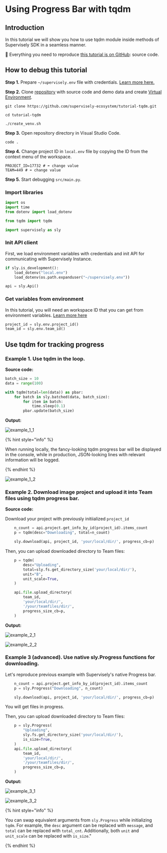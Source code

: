 # Using Progress Bar with tqdm

## Introduction

In this tutorial we will show you how to use tqdm module inside methods of Supervisely SDK in a seamless manner.

📗 Everything you need to reproduce [this tutorial is on GitHub](https://github.com/supervisely-ecosystem/tutorial-tqdm): source code.

## How to debug this tutorial

**Step 1.** Prepare `~/supervisely.env` file with credentials. [Learn more here.](../basics-of-authentication.md)

**Step 2.** Clone [repository](https://github.com/supervisely-ecosystem/tutorial-tqdm) with source code and demo data and create [Virtual Environment](https://docs.python.org/3/library/venv.html).

```
git clone https://github.com/supervisely-ecosystem/tutorial-tqdm.git

cd tutorial-tqdm

./create_venv.sh
```

**Step 3.** Open repository directory in Visual Studio Code.

```
code .
```

**Step 4.** Change project ID in `local.env` file by copying the ID from the context menu of the workspace.

<!-- <screen> -->

```
PROJECT_ID=17732 # ⬅️ change value
TEAM=449 # ⬅️ change value
```

**Step 5.** Start debugging `src/main.py`.

### Import libraries

```python
import os
import time
from dotenv import load_dotenv

from tqdm import tqdm

import supervisely as sly
```

### Init API client

First, we load environment variables with credentials and init API for communicating with Supervisely Instance.

```python
if sly.is_development():
    load_dotenv("local.env")
    load_dotenv(os.path.expanduser("~/supervisely.env"))

api = sly.Api()
```

### Get variables from environment

In this tutorial, you will need an workspace ID that you can get from environment variables. [Learn more here](../environment-variables.md#workspace_id)

```python
project_id = sly.env.project_id()
team_id = sly.env.team_id()
```

## Use tqdm for tracking progress

### Example 1. Use tqdm in the loop.

**Source code:**

```python
batch_size = 10
data = range(100)

with tqdm(total=len(data)) as pbar:
    for batch in sly.batched(data, batch_size):
        for item in batch:
            time.sleep(0.1)
        pbar.update(batch_size)
```

**Output:**

![example_1_1](https://user-images.githubusercontent.com/78355358/234561243-f58d3821-29c1-4ece-bf93-0dabed6d7329.gif)

{% hint style="info" %}

When running locally, the fancy-looking tqdm progress bar will be displayed in the console, while in production, JSON-looking lines with relevant information will be logged.

{% endhint %}

![example_1_2](https://user-images.githubusercontent.com/78355358/234561433-1570eb19-7f78-4f74-bf37-98bc6d1725c2.gif)

### Example 2. Download image project and upload it into Team files using tqdm progress bar.

**Source code:**

Download your project with previously initiialized `project_id`

```python
    n_count = api.project.get_info_by_id(project_id).items_count
    p = tqdm(desc="Downloading", total=n_count)

    sly.download(api, project_id, 'your/local/dir/', progress_cb=p)
```

Then, you can upload downloaded directory to Team files:

```python
    p = tqdm(
        desc="Uploading",
        total=sly.fs.get_directory_size('your/local/dir/'),
        unit="B",
        unit_scale=True,
    )

    api.file.upload_directory(
        team_id,
        'your/local/dir/',
        '/your/teamfiles/dir/',
        progress_size_cb=p,
    )
```

**Output:**

![example_2_1](https://user-images.githubusercontent.com/78355358/234561669-eef09fce-518b-4cd0-9550-63c8da962131.gif)

![example_2_2](https://user-images.githubusercontent.com/78355358/234564625-f9ff0ab2-2775-44c8-b2fc-96a661828298.gif)

### Example 3 (advanced). Use native sly.Progress functions for downloading.

Let's reproduce previous example with Supervisely's native Progress bar.

```python
    n_count = api.project.get_info_by_id(project_id).items_count
    p = sly.Progress("Downloading", n_count)

    sly.download(api, project_id, 'your/local/dir/', progress_cb=p)
```

You will get files in progress.

Then, you can upload downloaded directory to Team files:

```python
    p = sly.Progress(
        "Uploading",
        sly.fs.get_directory_size('your/local/dir/'),
        is_size=True,
    )
    api.file.upload_directory(
        team_id,
        'your/local/dir/',
        '/your/teamfiles/dir/',
        progress_size_cb=p,
    )
```

**Output:**

![example_3_1](https://user-images.githubusercontent.com/78355358/234561956-0002d4f7-fb96-44d5-b346-88f7b83f4714.gif)

![example_3_2](https://user-images.githubusercontent.com/78355358/234562015-2bde0cfa-3fcc-4a6b-a3f5-f3cb7203cc8b.gif)

{% hint style="info" %}

You can swap equivalent arguments from `sly.Progress` while initializing `tqdm`. For example, the `desc` argument can be replaced with `message`, and `total` can be replaced with `total_cnt`. Additionally, both `unit` and `unit_scale` can be replaced with `is_size`."

{% endhint %}
